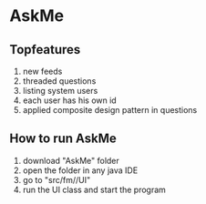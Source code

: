 # AskMe

## Topfeatures
<ol>
  <li>new feeds</li>
  <li>threaded questions</li>
  <li>listing system users</li>
  <li>each user has his own id</li>
  <li>applied composite design pattern in questions</li>
</ol>

## How to run AskMe
<ol>
  <li>download "AskMe" folder </li>
  <li>open the folder in any java IDE</li>
  <li>go to "src/fm//UI"</li>
  <li>run the UI class and start the program</li>
</ol>


